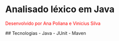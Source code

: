 # Analisado léxico em Java

<p style="color:red">Desenvolvido por Ana Poliana e Vinicius Silva</p>
## Tecnologias
- Java
- JUnit
- Maven

